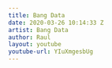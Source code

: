```yaml
---
title: Bang Data
date: 2020-03-26 10:14:33 Z
artist: Bang Data
author: Raul
layout: youtube
youtube-url: YIuXmgesbUg
---
```


